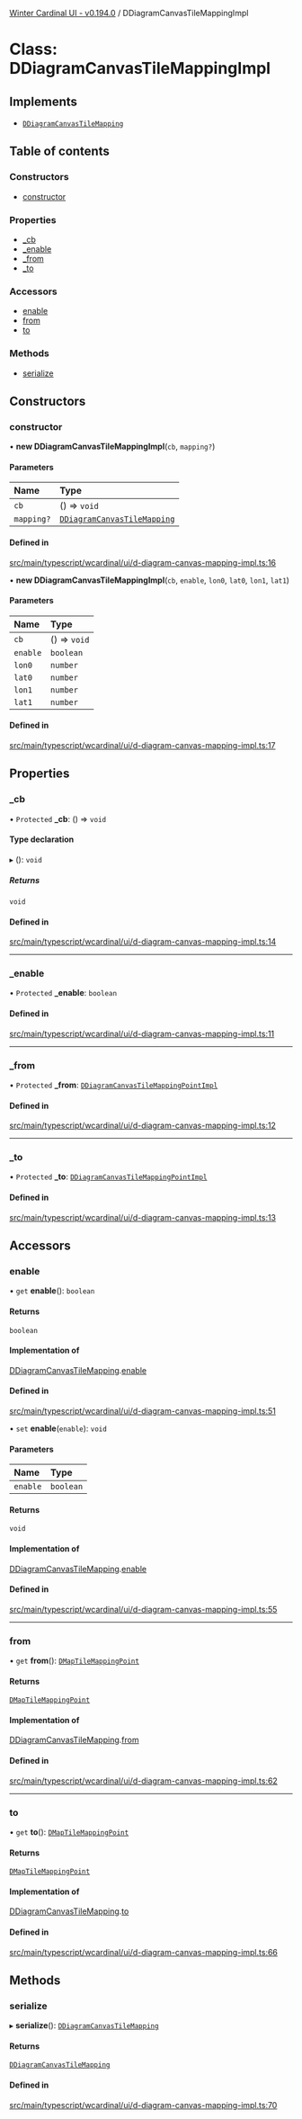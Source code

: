 [Winter Cardinal UI - v0.194.0](../index.md) / DDiagramCanvasTileMappingImpl

# Class: DDiagramCanvasTileMappingImpl

## Implements

- [`DDiagramCanvasTileMapping`](../interfaces/DDiagramCanvasTileMapping.md)

## Table of contents

### Constructors

- [constructor](DDiagramCanvasTileMappingImpl.md#constructor)

### Properties

- [\_cb](DDiagramCanvasTileMappingImpl.md#_cb)
- [\_enable](DDiagramCanvasTileMappingImpl.md#_enable)
- [\_from](DDiagramCanvasTileMappingImpl.md#_from)
- [\_to](DDiagramCanvasTileMappingImpl.md#_to)

### Accessors

- [enable](DDiagramCanvasTileMappingImpl.md#enable)
- [from](DDiagramCanvasTileMappingImpl.md#from)
- [to](DDiagramCanvasTileMappingImpl.md#to)

### Methods

- [serialize](DDiagramCanvasTileMappingImpl.md#serialize)

## Constructors

### constructor

• **new DDiagramCanvasTileMappingImpl**(`cb`, `mapping?`)

#### Parameters

| Name | Type |
| :------ | :------ |
| `cb` | () => `void` |
| `mapping?` | [`DDiagramCanvasTileMapping`](../interfaces/DDiagramCanvasTileMapping.md) |

#### Defined in

[src/main/typescript/wcardinal/ui/d-diagram-canvas-mapping-impl.ts:16](https://github.com/winter-cardinal/winter-cardinal-ui/blob/v0.194.0/src/main/typescript/wcardinal/ui/d-diagram-canvas-mapping-impl.ts#L16)

• **new DDiagramCanvasTileMappingImpl**(`cb`, `enable`, `lon0`, `lat0`, `lon1`, `lat1`)

#### Parameters

| Name | Type |
| :------ | :------ |
| `cb` | () => `void` |
| `enable` | `boolean` |
| `lon0` | `number` |
| `lat0` | `number` |
| `lon1` | `number` |
| `lat1` | `number` |

#### Defined in

[src/main/typescript/wcardinal/ui/d-diagram-canvas-mapping-impl.ts:17](https://github.com/winter-cardinal/winter-cardinal-ui/blob/v0.194.0/src/main/typescript/wcardinal/ui/d-diagram-canvas-mapping-impl.ts#L17)

## Properties

### \_cb

• `Protected` **\_cb**: () => `void`

#### Type declaration

▸ (): `void`

##### Returns

`void`

#### Defined in

[src/main/typescript/wcardinal/ui/d-diagram-canvas-mapping-impl.ts:14](https://github.com/winter-cardinal/winter-cardinal-ui/blob/v0.194.0/src/main/typescript/wcardinal/ui/d-diagram-canvas-mapping-impl.ts#L14)

___

### \_enable

• `Protected` **\_enable**: `boolean`

#### Defined in

[src/main/typescript/wcardinal/ui/d-diagram-canvas-mapping-impl.ts:11](https://github.com/winter-cardinal/winter-cardinal-ui/blob/v0.194.0/src/main/typescript/wcardinal/ui/d-diagram-canvas-mapping-impl.ts#L11)

___

### \_from

• `Protected` **\_from**: [`DDiagramCanvasTileMappingPointImpl`](DDiagramCanvasTileMappingPointImpl.md)

#### Defined in

[src/main/typescript/wcardinal/ui/d-diagram-canvas-mapping-impl.ts:12](https://github.com/winter-cardinal/winter-cardinal-ui/blob/v0.194.0/src/main/typescript/wcardinal/ui/d-diagram-canvas-mapping-impl.ts#L12)

___

### \_to

• `Protected` **\_to**: [`DDiagramCanvasTileMappingPointImpl`](DDiagramCanvasTileMappingPointImpl.md)

#### Defined in

[src/main/typescript/wcardinal/ui/d-diagram-canvas-mapping-impl.ts:13](https://github.com/winter-cardinal/winter-cardinal-ui/blob/v0.194.0/src/main/typescript/wcardinal/ui/d-diagram-canvas-mapping-impl.ts#L13)

## Accessors

### enable

• `get` **enable**(): `boolean`

#### Returns

`boolean`

#### Implementation of

[DDiagramCanvasTileMapping](../interfaces/DDiagramCanvasTileMapping.md).[enable](../interfaces/DDiagramCanvasTileMapping.md#enable)

#### Defined in

[src/main/typescript/wcardinal/ui/d-diagram-canvas-mapping-impl.ts:51](https://github.com/winter-cardinal/winter-cardinal-ui/blob/v0.194.0/src/main/typescript/wcardinal/ui/d-diagram-canvas-mapping-impl.ts#L51)

• `set` **enable**(`enable`): `void`

#### Parameters

| Name | Type |
| :------ | :------ |
| `enable` | `boolean` |

#### Returns

`void`

#### Implementation of

[DDiagramCanvasTileMapping](../interfaces/DDiagramCanvasTileMapping.md).[enable](../interfaces/DDiagramCanvasTileMapping.md#enable)

#### Defined in

[src/main/typescript/wcardinal/ui/d-diagram-canvas-mapping-impl.ts:55](https://github.com/winter-cardinal/winter-cardinal-ui/blob/v0.194.0/src/main/typescript/wcardinal/ui/d-diagram-canvas-mapping-impl.ts#L55)

___

### from

• `get` **from**(): [`DMapTileMappingPoint`](../interfaces/DMapTileMappingPoint.md)

#### Returns

[`DMapTileMappingPoint`](../interfaces/DMapTileMappingPoint.md)

#### Implementation of

[DDiagramCanvasTileMapping](../interfaces/DDiagramCanvasTileMapping.md).[from](../interfaces/DDiagramCanvasTileMapping.md#from)

#### Defined in

[src/main/typescript/wcardinal/ui/d-diagram-canvas-mapping-impl.ts:62](https://github.com/winter-cardinal/winter-cardinal-ui/blob/v0.194.0/src/main/typescript/wcardinal/ui/d-diagram-canvas-mapping-impl.ts#L62)

___

### to

• `get` **to**(): [`DMapTileMappingPoint`](../interfaces/DMapTileMappingPoint.md)

#### Returns

[`DMapTileMappingPoint`](../interfaces/DMapTileMappingPoint.md)

#### Implementation of

[DDiagramCanvasTileMapping](../interfaces/DDiagramCanvasTileMapping.md).[to](../interfaces/DDiagramCanvasTileMapping.md#to)

#### Defined in

[src/main/typescript/wcardinal/ui/d-diagram-canvas-mapping-impl.ts:66](https://github.com/winter-cardinal/winter-cardinal-ui/blob/v0.194.0/src/main/typescript/wcardinal/ui/d-diagram-canvas-mapping-impl.ts#L66)

## Methods

### serialize

▸ **serialize**(): [`DDiagramCanvasTileMapping`](../interfaces/DDiagramCanvasTileMapping.md)

#### Returns

[`DDiagramCanvasTileMapping`](../interfaces/DDiagramCanvasTileMapping.md)

#### Defined in

[src/main/typescript/wcardinal/ui/d-diagram-canvas-mapping-impl.ts:70](https://github.com/winter-cardinal/winter-cardinal-ui/blob/v0.194.0/src/main/typescript/wcardinal/ui/d-diagram-canvas-mapping-impl.ts#L70)
